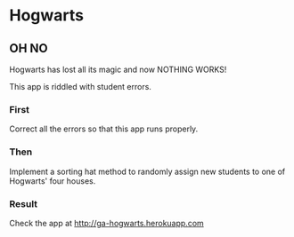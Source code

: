 # Hogwarts

## OH NO

Hogwarts has lost all its magic and now NOTHING WORKS!

This app is riddled with student errors.

### First
Correct all the errors so that this app runs properly.

### Then
Implement a sorting hat method to randomly assign new students to one of Hogwarts' four houses.

### Result
Check the app at http://ga-hogwarts.herokuapp.com
